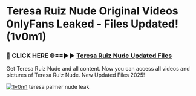 # Teresa Ruiz Nude Original Videos 0nlyFans Leaked - Files Updated! (1v0m1)

<h3>🔴 CLICK HERE 🌐==►► <a href="https://tinyurl.com/52m3yx9h" rel="nofollow">Teresa Ruiz Nude Updated Files</a></h3>

Get Teresa Ruiz Nude and all content. Now you can access all videos and pictures of Teresa Ruiz Nude. New Updated Files 2025!

[![1v0m1](https://i.imgur.com/TnHtlc8.gif)](https://tinyurl.com/52m3yx9h)
teresa palmer nude leak